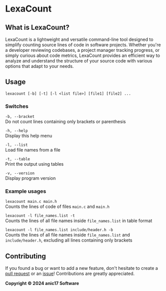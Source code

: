 # LexaCount

## What is LexaCount?

LexaCount is a lightweight and versatile command-line tool designed to simplify counting source lines of code in software projects. Whether you're a developer reviewing codebases, a project manager tracking progress, or simply curious about code metrics, LexaCount provides an efficient way to analyze and understand the structure of your source code with various options that adapt to your needs.

## Usage

`lexacount [-b] [-t] [-l <list file>] [file1] [file2] ...`

### Switches

`-b, --bracket`  
Do not count lines containing only brackets or parenthesis

`-h, --help`  
Display this help menu

`-l, --list`  
Load file names from a file

`-t, --table`  
Print the output using tables

`-v, --version`  
Display program version

### Example usages

`lexacount main.c main.h`  
Counts the lines of code of files `main.c` and `main.h`

`lexacount -l file_names.list -t`  
Counts the lines of all file names inside `file_names.list` in table format

`lexacount -l file_names.list include/header.h -b`  
Counts the lines of all file names inside `file_names.list` and `include/header.h`, excluding all lines containing only brackets  

## Contributing

If you found a bug or want to add a new feature, don't hesitate to create a [pull request](https://github.com/anic17/LexaCount/pulls) or an [issue](https://github.com/anic17LexaCount/issues)! Contributions are greatly appreciated.

**Copyright &copy; 2024 anic17 Software**

<img src="https://hits.seeyoufarm.com/api/count/incr/badge.svg?url=https%3A%2F%2Fgithub.com%2Fanic17%2FLexaCount&count_bg=%23FFFFFF&title_bg=%23FFFFFF&icon=&icon_color=%23FFFFFF&title=hits&edge_flat=false" height=0 width=0>
